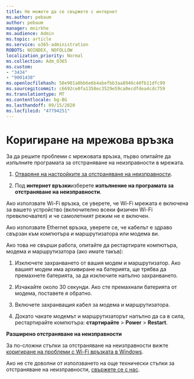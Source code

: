 ```yaml
---
title: Не можете да се свържете с интернет
ms.author: pebaum
author: pebaum
manager: mnirkhe
ms.audience: Admin
ms.topic: article
ms.service: o365-administration
ROBOTS: NOINDEX, NOFOLLOW
localization_priority: Normal
ms.collection: Adm_O365
ms.custom:
- "3434"
- "9001438"
ms.openlocfilehash: 50e901a0bb6e6b4abefbb3aa8946c40fb11dfc99
ms.sourcegitcommit: c6692ce0fa1358ec3529e59ca0ecdfdea4cdc759
ms.translationtype: MT
ms.contentlocale: bg-BG
ms.lasthandoff: 09/15/2020
ms.locfileid: "47794251"
---
```

# <a name="fix-network-connection"></a>Коригиране на мрежова връзка

За да решите проблеми с мрежовата връзка, първо опитайте да изпълните програмата за отстраняване на неизправности в мрежата. 

1. [Отваряне на настройките за отстраняване на неизправности](ms-settings:troubleshoot).

2. Под **интернет връзки**изберете **изпълнение на програмата за отстраняване на неизправности**.

Ако използвате Wi-Fi връзка, се уверете, че Wi-Fi мрежата е включена за вашето устройство (включително всеки физичен Wi-Fi превключвател) и че самолетният режим не е включен.

Ако използвате Ethernet връзка, уверете се, че кабелът е здраво свързан към компютъра и маршрутизатора или модема ви.

Ако това не свърши работа, опитайте да рестартирате компютъра, модема и маршрутизатора (ако имате такъв):

1. Изключете захранването от вашия модем и маршрутизатор. Ако вашият модем има архивиране на батерията, ще трябва да премахнете батерията, за да изключите напълно захранването.

2. Изчакайте около 30 секунди. Ако сте премахнали батерията от модема, поставете я обратно.

3. Включете захранващия кабел за модема и маршрутизатора.

4. Докато чакате модемът и маршрутизаторът напълно да са в сила, рестартирайте компютъра: **стартирайте**  >  **Power**  >  **Restart**.

**Разширено отстраняване на неизправности**

За по-сложни стъпки за отстраняване на неизправности вижте [коригиране на проблеми с Wi-Fi връзката в Windows](https://support.microsoft.com/help/10741?ocid=SMC10741%2F). 

Ако не сте доволни от използването на още технически стъпки за отстраняване на неизправности, [свържете се с нас](https://support.microsoft.com/contactus).
